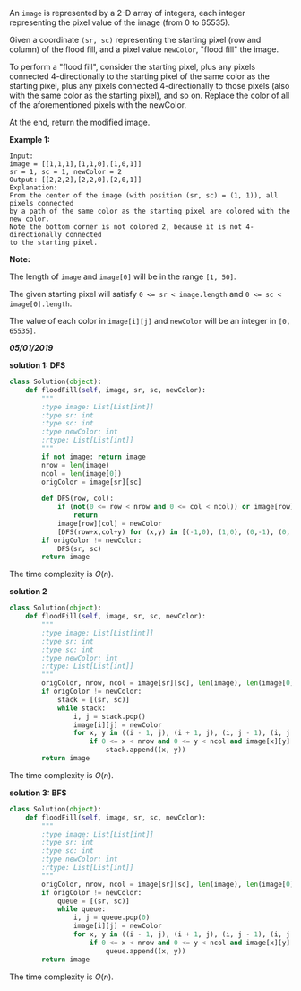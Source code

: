 An `image` is represented by a 2-D array of integers, each integer representing the pixel value of the image (from 0 to 65535).

Given a coordinate `(sr, sc)` representing the starting pixel (row and column) of the flood fill, and a pixel value `newColor`, "flood fill" the image.

To perform a "flood fill", consider the starting pixel, plus any pixels connected 4-directionally to the starting pixel of the same color as the starting pixel, plus any pixels connected 4-directionally to those pixels (also with the same color as the starting pixel), and so on. Replace the color of all of the aforementioned pixels with the newColor.

At the end, return the modified image.

**Example 1:**

```
Input: 
image = [[1,1,1],[1,1,0],[1,0,1]]
sr = 1, sc = 1, newColor = 2
Output: [[2,2,2],[2,2,0],[2,0,1]]
Explanation: 
From the center of the image (with position (sr, sc) = (1, 1)), all pixels connected 
by a path of the same color as the starting pixel are colored with the new color.
Note the bottom corner is not colored 2, because it is not 4-directionally connected
to the starting pixel.
```



**Note:**

The length of `image` and `image[0]` will be in the range `[1, 50]`.

The given starting pixel will satisfy `0 <= sr < image.length` and `0 <= sc < image[0].length`.

The value of each color in `image[i][j]` and `newColor` will be an integer in `[0, 65535]`.



***05/01/2019***

**solution 1: DFS**

```python
class Solution(object):
    def floodFill(self, image, sr, sc, newColor):
        """
        :type image: List[List[int]]
        :type sr: int
        :type sc: int
        :type newColor: int
        :rtype: List[List[int]]
        """
        if not image: return image
        nrow = len(image)
        ncol = len(image[0])
        origColor = image[sr][sc]
        
        def DFS(row, col):
            if (not(0 <= row < nrow and 0 <= col < ncol)) or image[row][col] != origColor:
                return
            image[row][col] = newColor
            [DFS(row+x,col+y) for (x,y) in [(-1,0), (1,0), (0,-1), (0, 1)]]
        if origColor != newColor:
            DFS(sr, sc)
        return image
```

The time complexity is $O(n)$.

**solution 2**

```python
class Solution(object):
    def floodFill(self, image, sr, sc, newColor):
        """
        :type image: List[List[int]]
        :type sr: int
        :type sc: int
        :type newColor: int
        :rtype: List[List[int]]
        """
        origColor, nrow, ncol = image[sr][sc], len(image), len(image[0])
        if origColor != newColor: 
            stack = [(sr, sc)]
            while stack:
                i, j = stack.pop()
                image[i][j] = newColor
                for x, y in ((i - 1, j), (i + 1, j), (i, j - 1), (i, j + 1)):
                    if 0 <= x < nrow and 0 <= y < ncol and image[x][y] == origColor: 
                        stack.append((x, y))
        return image
```

The time complexity is $O(n)$.

**solution 3: BFS**

```python
class Solution(object):
    def floodFill(self, image, sr, sc, newColor):
        """
        :type image: List[List[int]]
        :type sr: int
        :type sc: int
        :type newColor: int
        :rtype: List[List[int]]
        """
        origColor, nrow, ncol = image[sr][sc], len(image), len(image[0])
        if origColor != newColor: 
            queue = [(sr, sc)]
            while queue:
                i, j = queue.pop(0)
                image[i][j] = newColor
                for x, y in ((i - 1, j), (i + 1, j), (i, j - 1), (i, j + 1)):
                    if 0 <= x < nrow and 0 <= y < ncol and image[x][y] == origColor: 
                        queue.append((x, y))
        return image
```

The time complexity is $O(n)$.

